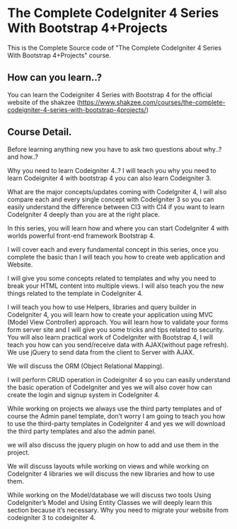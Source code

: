 # The Complete CodeIgniter 4 Series With Bootstrap 4+Projects
This is the Complete Source code of "The Complete CodeIgniter 4 Series With Bootstrap 4+Projects" course.

## How can you learn..?
You can learn the Codeigniter 4 Series with Bootstrap 4 for the official website of the shakzee (https://www.shakzee.com/courses/the-complete-codeigniter-4-series-with-bootstrap-4projects/)


## Course Detail.
Before learning anything new you have to ask two questions about why..? and how..?

Why you need to learn Codeigniter 4..? I will teach you why you need to learn Codeigniter 4 with bootstrap 4  you can also learn Codeigniter 3.

What are the major concepts/updates coming with CodeIgniter 4, I will also compare each and every single concept with CodeIgniter 3 so you can easily understand the difference between CI3 with CI4 if you want to learn CodeIgniter 4 deeply than you are at the right place.

In this series, you will learn how and where you can start CodeIgniter 4  with worlds powerful front-end framework Bootstrap 4.

I will cover each and every fundamental concept in this series, once you complete the basic than I will teach you how to create web application and Website.

I will give you some concepts related to templates and why you need to break your HTML content into multiple views. I will also teach you the new things related to the template in CodeIgniter 4.

I will teach you how to use Helpers, libraries and query builder in CodeIgniter 4, you will learn how to create your application using MVC (Model View Controller) approach. You will learn how to validate your forms form server site and I will give you some tricks and tips related to security. You will also learn practical work of CodeIgniter with Bootstrap 4, I will teach you how can you send/receive data with AJAX(without page refresh). We use jQuery to send data from the client to Server with AJAX.

We will discuss the  ORM (Object Relational Mapping).

I will perform CRUD operation in Codeigniter 4 so you can easily understand the basic operation of CodeIgniter and yes we will also cover how can create the login and signup system in CodeIgniter 4.

While working on projects we always use the third party templates and of course the Admin panel template, don’t worry I am going to teach you how to use the third-party templates in CodeIgniter 4 and yes we will download the third party templates and also the admin panel.

we will also discuss the jquery plugin on how to add and use them in the project.

We will discuss layouts while working on views and while working on CodeIgniter 4 libraries we will discuss the new libraries and how to use them.

While working on the Model/database we will discuss two tools Using CodeIgniter’s Model and Using Entity Classes we will deeply learn this section because it’s necessary.
Why you need to migrate your website from codeigniter 3 to codeigniter 4.

